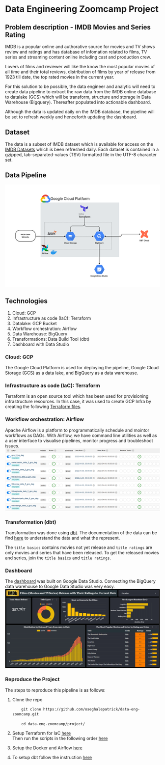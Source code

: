 # Data Engineering Zoomcamp Project

## Problem description - IMDB Movies and Series Rating
IMDB is a popular online and authorative source for movies and TV shows review and ratings and has database of infomation related to films, TV series and streaming content online including cast and production crew.

Lovers of films and reviewer will like the know the most popular movies of all time and their total reviews, distribution of films by year of release from 1923 till date, the top rated movies in the current year.

For this solution to be possible, the data engineer and analytic will need to create data pipeline to extract the raw data from the IMDB online database to datalake (GCS) which will be transform, structure and storage in Data Warehouse (Bigquery). Thereafter populated into actionable dashboard.

Although the data is updated daily on the IMDB database, the pipeline will be set to refresh weekly and henceforth updating the dashboard.

## Dataset
The data is a subset of IMDB dataset which is available for access on the [IMDB Datasets](https://datasets.imdbws.com/) which is been refreshed daily. Each dataset is contained in a gzipped, tab-separated-values (TSV) formatted file in the UTF-8 character set.

## Data Pipeline
<img src="images/pipeline.png"/>


## Technologies
1. Cloud: GCP
2. Infrastructure as code (IaC): Terraform
3. Datalake: GCP Bucket
4. Workflow orchestration: Airflow 
5. Data Warehouse: BigQuery 
6. Transformations: Data Build Tool (dbt)
7. Dashboard with Data Studio

### Cloud: GCP
The Google Cloud Platform is used for deploying the pipeline, Google Cloud Storage (GCS) as a data lake, and BigQuery as a data warehouse.

### Infrastructure as code (IaC): Terraform
Terraform is an open source tool which has been used for provisioning infrastructure resources. In this case, it was used to create GCP Infra by creating the following [Terraform files](./terraform).

### Workflow orchestration: Airflow
Apache Airflow is a platform to programmatically schedule and mointor workflows as DAGs. With Airflow, we have command line utilities as well as a user interface to visualise pipelines, monitor progress and troubleshoot issues.
<img src="images/dag.png"/>


### Transformation (dbt)
Transformation was done using [dbt](https://www.getdbt.com/).
The documentation of the data can be find [here](./analytics_engineering/models/staging/schema.yml) to understand the data and what the represent.

The `title basics` contains movies not yet release and `title ratings` are only movies and series that  have been released. To get the released movies and series, join the `title basics` and `title ratings`.


### Dashboard
The [dashboard](https://datastudio.google.com/s/kJWMinVHqMw) was built on Google Data Studio. Connecting the BigQuery data warehouse to Google Data Studio was very easy.
<img src="images/dashboard.png">

### Reproduce the Project
The steps to reproduce this pipeline is as follows:
1. Clone the repo
    ```
        git clone https://github.com/oseghalepatrick/data-eng-zoomcamp.git

        cd data-eng-zoomcamp/project/
    ```
2. Setup Terraform for IaC [here](https://github.com/DataTalksClub/data-engineering-zoomcamp/tree/main/week_1_basics_n_setup/1_terraform_gcp)<br>
Then run the scripts in the following order [here](./terraform/README.md)

3. Setup the Docker and Airflow [here](./data_ingestion/README.md)

4. To setup dbt follow the instruction [here](./analytics_engineering/README.md)
